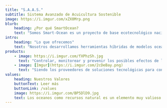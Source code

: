 ```yaml
---
title: "S.A.A.S."
subtitle: Sistema Avanzado de Acuicultura Sostenible
image: https://i.imgur.com/xZX0Mrp.png
blurb:
    heading: ¿Por qué SmartOcean?
    text: "Somos Smart-Ocean es un proyecto de base ecotecnológico nacida como spin-off de Geogama. Nos dedicamos al desarrollo de proyectos medioambientales en todas sus fases, enfocados en el área marítima costera "
intro:
    heading: "Lo que ofrecemos"
    text: "Nosotros desarrollamos herramientas híbridas de modelos oceanográfico y biogeoquímicos, con el objeto de monitorear y controlar en tiempo real la incorporación sustancias provenientes de la actividad acuícola, potenciada con algoritmos de inteligencia artificial para la predicción de posibles impactos."
products:
    - image: https://i.imgur.com/fXPhzSh.jpg
      text: "Controlar, monitorear y prevenir los posibles efectos de la actividad antropogénica producida por la industria acuícola, energética o productiva sobre el medio marino y litoral."
    - image: [Imgur](https://i.imgur.com/2cDeBay.png)
      text: "Siendo los proveedores de soluciones tecnológicas para conservar y utilizar sosteniblemente los océanos, mares, costas y los recursos marinos por parte de las industrias que se ven beneficiadas de este recurso natural."
values:
    heading: Nuestros Valores
    buttonText: Leer más
    buttonLink: /values
    image: https://i.imgur.com/BP5DlD9.jpg
    text: Los oceanos como recursos natural es un elemento muy valioso además de ser una importante fuente de alimentación de nosotros los humanos. Por tal motivo queremos brindarle todo el soporte en el desarrollo de todos los proyectos que involucren este recurso natural apoyando en el uso de tecnologias que determinen el impacto ambiental así como poder utilizar de manera mas eficiente los recursos existente.
---
```


